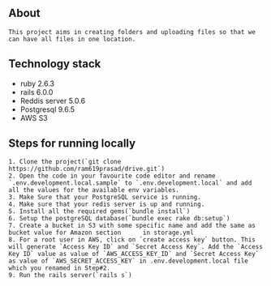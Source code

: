 ## About
    This project aims in creating folders and uploading files so that we can have all files in one location.

## Technology stack
   - ruby 2.6.3
   - rails 6.0.0
   - Reddis server 5.0.6
   - Postgresql 9.6.5
   - AWS S3

## Steps for running locally
    1. Clone the project(`git clone https://github.com/ram619prasad/drive.git`)
    2. Open the code in your favourite code editor and rename `.env.development.local.sample` to `.env.development.local` and add all the values for the available env variables.
    3. Make Sure that your PostgreSQL service is running.
    4. Make sure that your redis server is up and running.
    5. Install all the required gems(`bundle install`)
    6. Setup the postgreSQL database(`bundle exec rake db:setup`)
    7. Create a bucket in S3 with some specific name and add the same as bucket value for Amazon section      in storage.yml
    8. For a root user in AWS, click on `create access key` button. This will generate `Access Key ID` and `Secret Access Key`. Add the `Access Key ID` value as value of `AWS_ACCESS_KEY_ID` and `Secret Access Key` as value of `AWS_SECRET_ACCESS_KEY` in .env.development.local file which you renamed in Step#2.
    9. Run the rails server(`rails s`)
